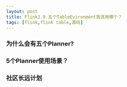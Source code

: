 ```yaml
---
layout: post
title: Flink1.9 五个TableEvironment我该用哪个？
tags: [flink,flink table,源码]
---
```


### 为什么会有五个Planner?

### 5个Planner使用场景？

### 社区长远计划


